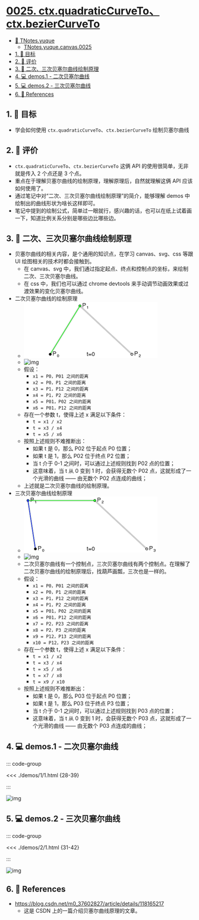 # [0025. ctx.quadraticCurveTo、ctx.bezierCurveTo](https://github.com/Tdahuyou/TNotes.canvas/tree/main/notes/0025.%20ctx.quadraticCurveTo%E3%80%81ctx.bezierCurveTo)

<!-- region:toc -->

- [📂 TNotes.yuque](https://www.yuque.com/tdahuyou/tnotes.yuque/)
  - [TNotes.yuque.canvas.0025](https://www.yuque.com/tdahuyou/tnotes.yuque/canvas.0025)
- [1. 🎯 目标](#1--目标)
- [2. 🫧 评价](#2--评价)
- [3. 📒 二次、三次贝塞尔曲线绘制原理](#3--二次三次贝塞尔曲线绘制原理)
- [4. 💻 demos.1 - 二次贝塞尔曲线](#4--demos1---二次贝塞尔曲线)
- [5. 💻 demos.2 - 三次贝塞尔曲线](#5--demos2---三次贝塞尔曲线)
- [6. 🔗 References](#6--references)

<!-- endregion:toc -->

## 1. 🎯 目标

- 学会如何使用 `ctx.quadraticCurveTo`、`ctx.bezierCurveTo` 绘制贝塞尔曲线

## 2. 🫧 评价

- `ctx.quadraticCurveTo`、`ctx.bezierCurveTo` 这俩 API 的使用很简单，无非就是传入 2 个点还是 3 个点。
- 重点在于理解贝塞尔曲线的绘制原理，理解原理后，自然就理解这俩 API 应该如何使用了。
- 通过笔记中对“二次、三次贝塞尔曲线绘制原理”的简介，能够理解 demos 中绘制出的曲线形状为啥长这样即可。
- 笔记中提到的绘制公式，简单过一眼就行，感兴趣的话，也可以在纸上试着画一下，知道比例关系分别是哪些边比哪些边。

## 3. 📒 二次、三次贝塞尔曲线绘制原理

- 贝塞尔曲线的相关内容，是个通用的知识点，在学习 canvas、svg、css 等跟 UI 绘图相关的技术时都会接触到。
  - 在 canvas、svg 中，我们通过指定起点、终点和控制点的坐标，来绘制二次、三次贝塞尔曲线。
  - 在 css 中，我们也可以通过 chrome devtools 来手动调节动画效果或过渡效果的变化贝塞尔曲线。
- 二次贝塞尔曲线的绘制原理
  - ![img](assets/二阶贝塞尔曲线.gif)
  - ![img](https://cdn.jsdelivr.net/gh/Tdahuyou/imgs@main/2024-10-04-10-50-27.png)
  - 假设：
    - `x1 = P0，P01 之间的距离`
    - `x2 = P0，P1 之间的距离`
    - `x3 = P1，P12 之间的距离`
    - `x4 = P1，P2 之间的距离`
    - `x5 = P01，P02 之间的距离`
    - `x6 = P01，P12 之间的距离`
  - 存在一个参数 t，使得上述 x 满足以下条件：
    - `t = x1 / x2`
    - `t = x3 / x4`
    - `t = x5 / x6`
  - 按照上述规则不难推断出：
    - 如果 t 是 0，那么 P02 位于起点 P0 位置；
    - 如果 t 是 1，那么 P02 位于终点 P2 位置；
    - 当 t 介于 0-1 之间时，可以通过上述规则找到 P02 点的位置；
    - 这意味着，当 t 从 0 变到 1 时，会获得无数个 P02 点，这就形成了一个光滑的曲线 —— 由无数个 P02 点连成的曲线；
  - 上述就是二次贝塞尔曲线的绘制原理。
- 三次贝塞尔曲线绘制原理
  - ![img](assets/三阶贝塞尔曲线.gif)
  - ![img](https://cdn.jsdelivr.net/gh/Tdahuyou/imgs@main/2024-10-04-10-52-06.png)
  - 二次贝塞尔曲线有一个控制点，三次贝塞尔曲线有两个控制点。在理解了二次贝塞尔曲线的绘制原理后，找葫芦画瓢，三次也是一样的。
  - 假设：
    - `x1 = P0，P01 之间的距离`
    - `x2 = P0，P1 之间的距离`
    - `x3 = P1，P12 之间的距离`
    - `x4 = P1，P2 之间的距离`
    - `x5 = P01，P02 之间的距离`
    - `x6 = P01，P12 之间的距离`
    - `x7 = P2，P23 之间的距离`
    - `x8 = P2，P3 之间的距离`
    - `x9 = P12，P13 之间的距离`
    - `x10 = P12，P23 之间的距离`
  - 存在一个参数 t，使得上述 x 满足以下条件：
    - `t = x1 / x2`
    - `t = x3 / x4`
    - `t = x5 / x6`
    - `t = x7 / x8`
    - `t = x9 / x10`
  - 按照上述规则不难推断出：
    - 如果 t 是 0，那么 P03 位于起点 P0 位置；
    - 如果 t 是 1，那么 P03 位于终点 P3 位置；
    - 当 t 介于 0-1 之间时，可以通过上述规则找到 P03 点的位置；
    - 这意味着，当 t 从 0 变到 1 时，会获得无数个 P03 点，这就形成了一个光滑的曲线 —— 由无数个 P03 点连成的曲线；

## 4. 💻 demos.1 - 二次贝塞尔曲线

::: code-group

<<< ./demos/1/1.html {28-39}

:::

![img](https://cdn.jsdelivr.net/gh/Tdahuyou/imgs@main/2024-10-04-10-53-14.png)

## 5. 💻 demos.2 - 三次贝塞尔曲线

::: code-group

<<< ./demos/2/1.html {31-42}

:::

![img](https://cdn.jsdelivr.net/gh/Tdahuyou/imgs@main/2024-10-04-10-53-26.png)

## 6. 🔗 References

- https://blog.csdn.net/m0_37602827/article/details/118165217
  - 这是 CSDN 上的一篇介绍贝塞尔曲线原理的文章。

